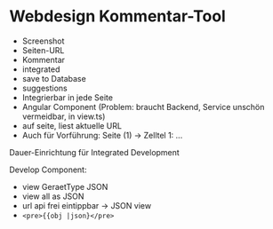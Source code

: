 Webdesign Kommentar-Tool
========================

- Screenshot
- Seiten-URL
- Kommentar
- integrated
- save to Database
- suggestions
- Integrierbar in jede Seite
- Angular Component (Problem: braucht Backend, Service unschön vermeidbar, in view.ts)
- auf seite, liest aktuelle URL
- Auch für Vorführung: Seite (1) -> Zelltel 1: ...

Dauer-Einrichtung für Integrated Development


Develop Component:

- view GeraetType JSON
- view all as JSON
- url api frei eintippbar -> JSON view
- `<pre>{{obj |json}</pre>`